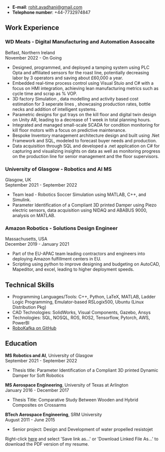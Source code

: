 

- **E-mail**: rohit.avadhani@gmail.com  
- **Telephone number**: +44-7732974847

## Work Experience

### WD Meats - Digital Manufacturing and Automation Assocaite
Belfast, Northern Ireland  
November 2022 - On Going
- Designed, programmed, and deployed a tamping system using PLC Opta and affiliated sensors for the roast line, potentially decreasing labor by 3 operators and saving about £60,000 a year.
- Embedded real-time process control using Visual Stuio and C# with a focus on HMI integration, achieving lean manufacturing metrics such as cycle time and scrap as % VOP.
- 3D factory Simulation , data modelling and activity based cost estimation for 3 seperate lines , showcasing production rates, bottle necks and addition of intelligent systems.
- Parametric designs for gut trays on the kill floor and digital twin design on Unity AR, leading to a decrease of 1 week in total planning hours.
- Integrated and managed small-scale SCADA for condition monitoring for kill floor motors with a focus on predictive maintenance.
- Bespoke Inventory management architecture design and built using .Net Framework and SQL, modeled to forecast buyer needs and production.
- Data acquisition through SQL and developed a .net application on C# for capturing and visualizing insights on data as well as monitoring progress on the production line for senior management and the floor supervisors.

### University of Glasgow - Robotics and AI MS
Glasgow, UK  
September 2021 - September 2022
- Team lead - Robotics Soccer Simulation using MATLAB, C++, and Simulink.
- Parameter Identification of a Compliant 3D printed Damper using Piezo electric sensors, data acquisition using NIDAQ and ABABUS 9000, analysis on MATLAB.

### Amazon Robotics - Solutions Design Engineer
Massachusetts, USA  
December 2019 - January 2021
- Part of the EU-APAC team leading contractors and engineers into deploying Amazon fulfillment centers in EU.
- Scripting using python to improve designing and budgeting on AutoCAD, Mapeditor, and excel, leading to higher deployment speeds.

## Technical Skills
- Programming Languages/Tools: C++, Python, LaTeX, MATLAB, Ladder Logic Programming, Emulator-based RSLogix500, Ubuntu (Linux Distribution Pkg)
- CAD Technologies: SolidWorks, Visual Components, Gazebo, Ansys
- Technologies: SQL, NOSQL, ROS, ROS2, Tensorflow, Pytorch, AWS, PowerBI
- [RoboKafka on GitHub](https://github.com/RoboKafka)

## Education

**MS Robotics and AI**, University of Glasgow  
September 2021 - September 2022  
- Thesis title: Parameter Identification of a Compliant 3D printed Dynamic Damper for Soft Robotics

**MS Aerospace Engineering**, University of Texas at Arlington  
January 2016 - December 2017  
- Thesis Title: Comparative Study Between Wooden and Hybrid Composites on Crossarms

**BTech Aerospace Engineering**, SRM University  
August 2011 - June 2015  
- Senior project: Design and Development of water propelled resistojet

Right-click [here](https://github.com/RoboKafka/Rohit_Resume/blob/main/Rohit_Resume_2024.pdf) and select 'Save link as...' or 'Download Linked File As...' to download the PDF version of my resume.

